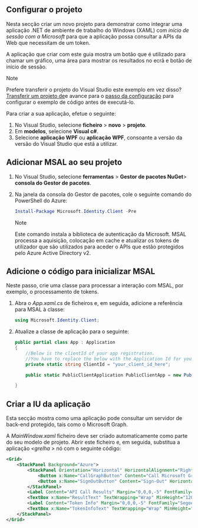 
## <a name="set-up-your-project"></a>Configurar o projeto

Nesta secção criar um novo projeto para demonstrar como integrar uma aplicação .NET de ambiente de trabalho do Windows (XAML) com *início de sessão com a Microsoft* para que a aplicação possa consultar a APIs da Web que necessitam de um token.

A aplicação que criar com este guia mostra um botão que é utilizado para chamar um gráfico, uma área para mostrar os resultados no ecrã e botão de início de sessão.

> [!NOTE]
> Prefere transferir o projeto do Visual Studio este exemplo em vez disso? [Transferir um projeto de](https://github.com/Azure-Samples/active-directory-dotnet-desktop-msgraph-v2/archive/master.zip)e avance para o [passo da configuração](#create-an-application-express) para configurar o exemplo de código antes de executá-lo.
>

Para criar a sua aplicação, efetue o seguinte:
1. No Visual Studio, selecione **ficheiro** > **novo** > **projeto**.
2. Em **modelos**, selecione **Visual c#**.
3. Selecione **aplicação WPF** ou **aplicação WPF**, consoante a versão da versão do Visual Studio que está a utilizar.

## <a name="add-msal-to-your-project"></a>Adicionar MSAL ao seu projeto
1. No Visual Studio, selecione **ferramentas** > **Gestor de pacotes NuGet**> **consola do Gestor de pacotes**.
2. Na janela da consola do Gestor de pacotes, cole o seguinte comando do PowerShell do Azure:

    ```powershell
    Install-Package Microsoft.Identity.Client -Pre
    ```

    > [!NOTE] 
    > Este comando instala a biblioteca de autenticação da Microsoft. MSAL processa a aquisição, colocação em cache e atualizar os tokens de utilizador que são utilizados para aceder o APIs que estão protegidos pelo Azure Active Directory v2.
    >

## <a name="add-the-code-to-initialize-msal"></a>Adicione o código para inicializar MSAL
Neste passo, crie uma classe para processar a interação com MSAL, por exemplo, o processamento de tokens.

1. Abra o *App.xaml.cs* de ficheiros e, em seguida, adicione a referência para MSAL à classe:

    ```csharp
    using Microsoft.Identity.Client;
    ```
<!-- Workaround for Docs conversion bug -->

2. Atualize a classe de aplicação para o seguinte:

    ```csharp
    public partial class App : Application
    {
        //Below is the clientId of your app registration. 
        //You have to replace the below with the Application Id for your app registration
        private static string ClientId = "your_client_id_here";

        public static PublicClientApplication PublicClientApp = new PublicClientApplication(ClientId);

    }
    ```

## <a name="create-the-application-ui"></a>Criar a IU da aplicação
Esta secção mostra como uma aplicação pode consultar um servidor de back-end protegido, tais como o Microsoft Graph. 

A *MainWindow.xaml* ficheiro deve ser criado automaticamente como parte do seu modelo de projeto. Abrir este ficheiro e, em seguida, substitua a aplicação  *\<grelha >* nó com o seguinte código:

```xml
<Grid>
    <StackPanel Background="Azure">
        <StackPanel Orientation="Horizontal" HorizontalAlignment="Right">
            <Button x:Name="CallGraphButton" Content="Call Microsoft Graph API" HorizontalAlignment="Right" Padding="5" Click="CallGraphButton_Click" Margin="5" FontFamily="Segoe Ui"/>
            <Button x:Name="SignOutButton" Content="Sign-Out" HorizontalAlignment="Right" Padding="5" Click="SignOutButton_Click" Margin="5" Visibility="Collapsed" FontFamily="Segoe Ui"/>
        </StackPanel>
        <Label Content="API Call Results" Margin="0,0,0,-5" FontFamily="Segoe Ui" />
        <TextBox x:Name="ResultText" TextWrapping="Wrap" MinHeight="120" Margin="5" FontFamily="Segoe Ui"/>
        <Label Content="Token Info" Margin="0,0,0,-5" FontFamily="Segoe Ui" />
        <TextBox x:Name="TokenInfoText" TextWrapping="Wrap" MinHeight="70" Margin="5" FontFamily="Segoe Ui"/>
    </StackPanel>
</Grid>
```

